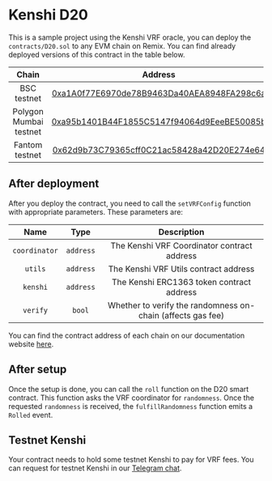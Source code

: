 # Kenshi D20

This is a sample project using the Kenshi VRF oracle,
you can deploy the `contracts/D20.sol` to any EVM chain on Remix.
You can find already deployed versions of this contract in the
table below.

|       **Chain**        |                                                           **Address**                                                           |
| :--------------------: | :-----------------------------------------------------------------------------------------------------------------------------: |
|      BSC testnet       |  [0xa1A0f77E6970de78B9463Da40AEA8948FA298c6a](https://testnet.bscscan.com/address/0xa1A0f77E6970de78B9463Da40AEA8948FA298c6a)   |
| Polygon Mumbai testnet | [0xa95b1401B44F1855C5147f94064d9EeeBE50085b](https://mumbai.polygonscan.com/address/0xa95b1401B44F1855C5147f94064d9EeeBE50085b) |
|     Fantom testnet     |  [0x62d9b73C79365cff0C21ac58428a42D20E274e64](https://testnet.ftmscan.com/address/0x62d9b73C79365cff0C21ac58428a42D20E274e64)   |

## After deployment

After you deploy the contract, you need to call the `setVRFConfig` function
with appropriate parameters. These parameters are:

|   **Name**    | **Type**  |                       **Description**                       |
| :-----------: | :-------: | :---------------------------------------------------------: |
| `coordinator` | `address` |         The Kenshi VRF Coordinator contract address         |
|    `utils`    | `address` |            The Kenshi VRF Utils contract address            |
|   `kenshi`    | `address` |          The Kenshi ERC1363 token contract address          |
|   `verify`    |  `bool`   | Whether to verify the randomness on-chain (affects gas fee) |

You can find the contract address of each chain on our documentation
website [here](https://docs.kenshi.io/services/vrf/contracts.html).

## After setup

Once the setup is done, you can call the `roll` function on the D20 smart contract.
This function asks the VRF coordinator for `randomness`. Once the requested `randomness`
is received, the `fulfillRandomness` function emits a `Rolled` event.

## Testnet Kenshi

Your contract needs to hold some testnet Kenshi to pay for VRF fees. You can request for
testnet Kenshi in our [Telegram chat](https://t.me/kenshi_token).
